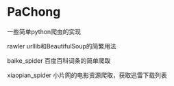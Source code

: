 # PaChong
一些简单python爬虫的实现

rawler
urllib和BeautifulSoup的简繁用法

baike_spider
百度百科词条的简单爬取

xiaopian_spider
小片网的电影资源爬取，获取迅雷下载列表